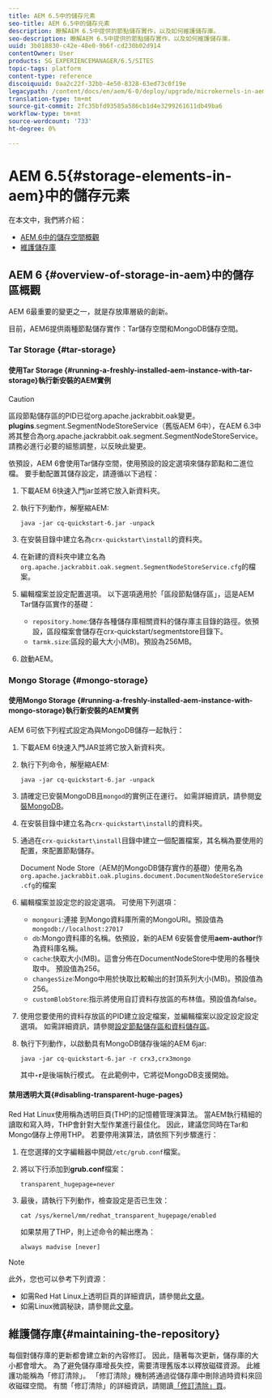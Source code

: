 ```yaml
---
title: AEM 6.5中的儲存元素
seo-title: AEM 6.5中的儲存元素
description: 瞭解AEM 6.5中提供的節點儲存實作，以及如何維護儲存庫。
seo-description: 瞭解AEM 6.5中提供的節點儲存實作，以及如何維護儲存庫。
uuid: 3b018830-c42e-48e0-9b6f-cd230b02d914
contentOwner: User
products: SG_EXPERIENCEMANAGER/6.5/SITES
topic-tags: platform
content-type: reference
discoiquuid: 0aa2c22f-32bb-4e50-8328-63ed73c0f19e
legacypath: /content/docs/en/aem/6-0/deploy/upgrade/microkernels-in-aem-6-0
translation-type: tm+mt
source-git-commit: 2fc35bfd93585a586cb1d4e3299261611db49ba6
workflow-type: tm+mt
source-wordcount: '733'
ht-degree: 0%

---
```



# AEM 6.5{#storage-elements-in-aem}中的儲存元素

在本文中，我們將介紹：

* [AEM 6中的儲存空間概觀](/help/sites-deploying/storage-elements-in-aem-6.md#overview-of-storage-in-aem)
* [維護儲存庫](/help/sites-deploying/storage-elements-in-aem-6.md#maintaining-the-repository)

## AEM 6 {#overview-of-storage-in-aem}中的儲存區概觀

AEM 6最重要的變更之一，就是存放庫層級的創新。

目前，AEM6提供兩種節點儲存實作：Tar儲存空間和MongoDB儲存空間。

### Tar Storage {#tar-storage}

#### 使用Tar Storage {#running-a-freshly-installed-aem-instance-with-tar-storage}執行新安裝的AEM實例

>[!CAUTION]
>
>區段節點儲存區的PID已從org.apache.jackrabbit.oak變更。**plugins**.segment.SegmentNodeStoreService（舊版AEM 6中），在AEM 6.3中將其整合為org.apache.jackrabbit.oak.segment.SegmentNodeStoreService。請務必進行必要的組態調整，以反映此變更。

依預設，AEM 6會使用Tar儲存空間，使用預設的設定選項來儲存節點和二進位檔。 要手動配置其儲存設定，請遵循以下過程：

1. 下載AEM 6快速入門jar並將它放入新資料夾。
1. 執行下列動作，解壓縮AEM:

   `java -jar cq-quickstart-6.jar -unpack`

1. 在安裝目錄中建立名為`crx-quickstart\install`的資料夾。

1. 在新建的資料夾中建立名為`org.apache.jackrabbit.oak.segment.SegmentNodeStoreService.cfg`的檔案。

1. 編輯檔案並設定配置選項。 以下選項適用於「區段節點儲存區」，這是AEM Tar儲存區實作的基礎：

   * `repository.home`:儲存各種儲存庫相關資料的儲存庫主目錄的路徑。依預設，區段檔案會儲存在crx-quickstart/segmentstore目錄下。
   * `tarmk.size`:區段的最大大小(MB)。預設為256MB。

1. 啟動AEM。

### Mongo Storage {#mongo-storage}

#### 使用Mongo Storage {#running-a-freshly-installed-aem-instance-with-mongo-storage}執行新安裝的AEM實例

AEM 6可依下列程式設定為與MongoDB儲存一起執行：

1. 下載AEM 6快速入門JAR並將它放入新資料夾。
1. 執行下列命令，解壓縮AEM:

   `java -jar cq-quickstart-6.jar -unpack`

1. 請確定已安裝MongoDB且`mongod`的實例正在運行。 如需詳細資訊，請參閱[安裝MongoDB](https://docs.mongodb.org/manual/installation/)。
1. 在安裝目錄中建立名為`crx-quickstart\install`的資料夾。
1. 通過在`crx-quickstart\install`目錄中建立一個配置檔案，其名稱為要使用的配置，來配置節點儲存。

   Document Node Store（AEM的MongoDB儲存實作的基礎）使用名為`org.apache.jackrabbit.oak.plugins.document.DocumentNodeStoreService.cfg`的檔案

1. 編輯檔案並設定您的設定選項。 可使用下列選項：

   * `mongouri`:連接 [](https://docs.mongodb.org/manual/reference/connection-string/) 到Mongo資料庫所需的MongoURI。預設值為`mongodb://localhost:27017`
   * `db`:Mongo資料庫的名稱。依預設，新的AEM 6安裝會使用&#x200B;**aem-author**&#x200B;作為資料庫名稱。
   * `cache`:快取大小(MB)。這會分佈在DocumentNodeStore中使用的各種快取中。 預設值為256。
   * `changesSize`:Mongo中用於快取比較輸出的封頂系列大小(MB)。預設值為256。
   * `customBlobStore`:指示將使用自訂資料存放區的布林值。預設值為false。

1. 使用您要使用的資料存放區的PID建立設定檔案，並編輯檔案以設定設定設定選項。 如需詳細資訊，請參閱[設定節點儲存區和資料儲存區](/help/sites-deploying/data-store-config.md)。

1. 執行下列動作，以啟動具有MongoDB儲存後端的AEM 6jar:

   ```shell
   java -jar cq-quickstart-6.jar -r crx3,crx3mongo
   ```

   其中&#x200B;**`-r`**&#x200B;是後端執行模式。 在此範例中，它將從MongoDB支援開始。

#### 禁用透明大頁{#disabling-transparent-huge-pages}

Red Hat Linux使用稱為透明巨頁(THP)的記憶體管理演算法。 當AEM執行精細的讀取和寫入時，THP會針對大型作業進行最佳化。 因此，建議您同時在Tar和Mongo儲存上停用THP。 若要停用演算法，請依照下列步驟進行：

1. 在您選擇的文字編輯器中開啟`/etc/grub.conf`檔案。
1. 將以下行添加到&#x200B;**grub.conf**&#x200B;檔案：

   ```
   transparent_hugepage=never
   ```

1. 最後，請執行下列動作，檢查設定是否已生效：

   ```
   cat /sys/kernel/mm/redhat_transparent_hugepage/enabled
   ```

   如果禁用了THP，則上述命令的輸出應為：

   ```
   always madvise [never]
   ```

>[!NOTE]
>
>此外，您也可以參考下列資源：
>
>* 如需Red Hat Linux上透明巨頁的詳細資訊，請參閱此[文章](https://access.redhat.com/solutions/46111)。
>* 如需Linux微調秘訣，請參閱此[文章](https://helpx.adobe.com/experience-manager/kb/performance-tuning-tips.html)。

>



## 維護儲存庫{#maintaining-the-repository}

每個對儲存庫的更新都會建立新的內容修訂。 因此，隨著每次更新，儲存庫的大小都會增大。 為了避免儲存庫增長失控，需要清理舊版本以釋放磁碟資源。 此維護功能稱為「修訂清除」。 「修訂清除」機制將通過從儲存庫中刪除過時資料來回收磁碟空間。 有關「修訂清除」的詳細資訊，請閱讀[「修訂清除」頁](/help/sites-deploying/revision-cleanup.md)。
